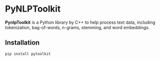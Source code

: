 # PyNLPToolkit

**PynlpToolkit** is a Python library by C++ to help process text data, including tokenization, bag-of-words, n-grams, stemming, and word embeddings.

## Installation

```bash
pip install pytoolkit
```
